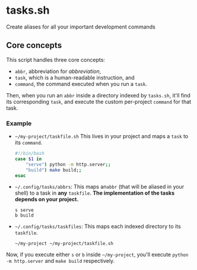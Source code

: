 # tasks.sh

Create aliases for all your important development commands

## Core concepts

This script handles three core concepts:

- `abbr`, abbreviation for _abbreviation_,
- `task`, which is a human-readable instruction, and
- `command`, the command executed when you run a `task`.

Then, when you run an `abbr` inside a directory indexed by `tasks.sh`, it'll
find its corresponding `task`, and execute the custom per-project `command` for
that task.

### Example

- `~/my-project/taskfile.sh` This lives in your project and maps a `task` to its
  `command`.

  ```sh
  #!/bin/bash
  case $1 in
      "serve") python -m http.server;;
      "build") make build;;
  esac
  ```

- `~/.config/tasks/abbrs`: This maps an`abbr` (that will be aliased in your
  shell) to a task in **any** `taskfile`. **The implementation of the tasks
  depends on your project.**

  ```
  s serve
  b build
  ```

- `~/.config/tasks/taskfiles`: This maps each indexed directory to its
  `taskfile`.

  ```
  ~/my-project ~/my-project/taskfile.sh
  ```

Now, if you execute either `s` or `b` inside `~/my-project`, you'll execute
`python -m http.server` and `make build` respectively.
